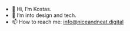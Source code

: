 - 👋 Hi, I’m Kostas.
- 👀 I’m into design and tech.
- 📫 How to reach me: info@niceandneat.digital

<!---
penlix/penlix is a ✨ special ✨ repository because its `README.md` (this file) appears on your GitHub profile.
You can click the Preview link to take a look at your changes.
--->
